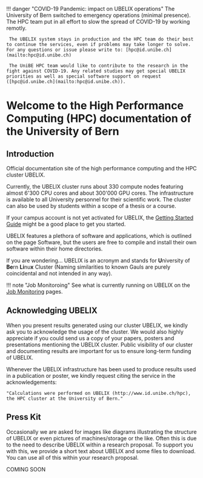 !!! danger "COVID-19 Pandemic: impact on UBELIX operations"
     The University of Bern switched to emergency operations (minimal presence). The HPC team put in all effort to slow the spread of COVID-19 by working remotly.

     The UBELIX system stays in production and the HPC team do their best to continue the services, even if problems may take longer to solve. For any questions or issue please write to: [hpc@id.unibe.ch](mailto:hpc@id.unibe.ch)

     The UniBE HPC team would like to contribute to the research in the fight against COVID-19. Any related studies may get special UBELIX priorities as well as special software support on request ([hpc@id.unibe.ch](mailto:hpc@id.unibe.ch)).

# Welcome to the High Performance Computing (HPC) documentation of the University of Bern

## Introduction

Official documentation site of the high performance computing and the HPC
cluster UBELIX.

Currently, the UBELIX cluster runs about 330 compute nodes featuring almost
6'300 CPU cores and about 300'000 GPU cores. The infrastructure is available
to all University personnel for their scientific work. The cluster can also be
used by students within a scope of a thesis or a course.

If your campus account is not yet activated for UBELIX, the [Getting Started Guide](quick-start.md)
might be a good place to get you started.

UBELIX features a plethora of software and applications, which is outlined on
the page Software, but the users are free to compile and install their own
software within their home directories.

If you are wondering... UBELIX is an acronym and stands for **U**niversity of
**Be**rn **Li**nu**x** Cluster (Naming similarities to known Gauls are purely
coincidental and not intended in any way).

!!! note "Job Monitoroing"
    See what is currently running on UBELIX on the [Job Monitoring](https://www.ubelix.unibe.ch/xmlqstat/) pages.

## Acknowledging UBELIX

When you present results generated using our cluster UBELIX, we kindly ask you
to acknowledge the usage of the cluster. We would also highly appreciate if you
could send us a copy of your papers, posters and presentations mentioning the
UBELIX cluster. Public visibility of our cluster and documenting results are
important for us to ensure long-term funding of UBELIX.

Whenever the UBELIX infrastructure has been used to produce results used in a
publication or poster, we kindly request citing the service in the
acknowledgements:

    "Calculations were performed on UBELIX (http://www.id.unibe.ch/hpc), the HPC cluster at the University of Bern."

## Press Kit
Occasionally we are asked for images like diagrams illustrating the structure of UBELIX or even pictures of machines/storage or the like. Often this is due to the need to describe UBELIX within a research proposal. To support you with this, we provide a short text about UBELIX and some files to download. You can use all of this within your research proposal.

COMING SOON

